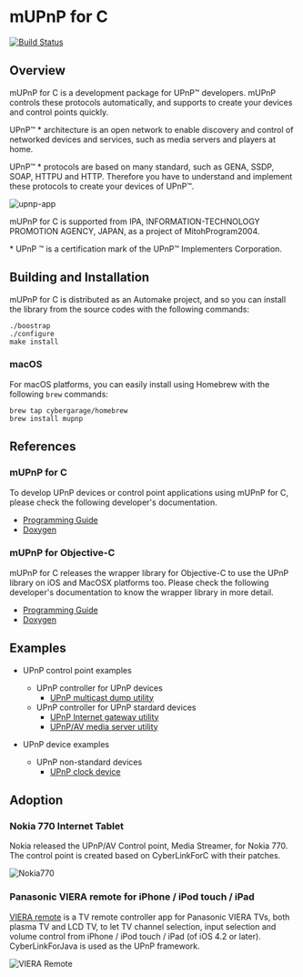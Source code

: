 # mUPnP for C

[![Build Status](https://app.travis-ci.com/cybergarage/mupnp.svg?branch=master)](https://app.travis-ci.com/cybergarage/mupnp)

## Overview

mUPnP for C is a development package for UPnP™ developers. mUPnP
controls these protocols automatically, and supports to create your
devices and control points quickly.

UPnP™ \* architecture is an open network to enable discovery and control
of networked devices and services, such as media servers and players at
home.

UPnP™ \* protocols are based on many standard, such as GENA, SSDP, SOAP,
HTTPU and HTTP. Therefore you have to understand and implement these
protocols to create your devices of UPnP™.

![upnp-app](doc/img/upnpapp.png)

mUPnP for C is supported from IPA, INFORMATION-TECHNOLOGY PROMOTION
AGENCY, JAPAN, as a project of MitohProgram2004.

\* UPnP ™ is a certification mark of the UPnP™ Implementers Corporation.

## Building and Installation

mUPnP for C is distributed as an Automake project, and so you can install the library from the source codes with the following commands:

```
./boostrap
./configure
make install
```

### macOS

For macOS platforms, you can easily install using Homebrew with the following `brew` commands:

```
brew tap cybergarage/homebrew
brew install mupnp
```

## References

### mUPnP for C

To develop UPnP devices or control point applications using mUPnP for C, please check the following developer's documentation.

* [Programming Guide](doc/mupnpcproguide.pdf)
* [Doxygen](http://cybergarage.github.io/mupnp/)

### mUPnP for Objective-C

mUPnP for C releases the wrapper library for Objective-C to use the UPnP library on iOS and MacOSX platforms too. Please check the following developer's documentation to know the wrapper library in more detail.

* [Programming Guide](doc/mupnpobjcproguide.pdf)
* [Doxygen](http://cybergarage.github.io/mupnp/objc/html/)

## Examples

- UPnP control point examples
  - UPnP controller for UPnP devices
    - [UPnP multicast dump utility](examples/upnpdump)
  - UPnP controller for UPnP stardard devices
    - [UPnP Internet gateway utility ](examples/upnpigddump)
    - [UPnP/AV media server utility ](examples/upnpavdump)
 
- UPnP device examples
  - UPnP non-standard devices
    - [UPnP clock device](examples/clock)
    
## Adoption

### Nokia 770 Internet Tablet

Nokia released the UPnP/AV Control point, Media Streamer, for Nokia 770.
The control point is created based on CyberLinkForC with their patches.

![Nokia770](doc/img/mupnpc-example-nokia770-01.jpg)

### Panasonic VIERA remote for iPhone / iPod touch / iPad

[VIERA remote](http://panasonic.jp/support/global/cs/tv/vremote/index.html) is a TV remote controller app for Panasonic VIERA TVs, both plasma TV and
LCD TV, to let TV channel selection, input selection and volume control
from iPhone / iPod touch / iPad (of iOS 4.2 or later). CyberLinkForJava
is used as the UPnP framework.

![VIERA Remote](doc/img/mupnpc-example-vieraremote-02.gif)
